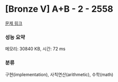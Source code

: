 # [Bronze V] A+B - 2 - 2558 

[문제 링크](https://www.acmicpc.net/problem/2558) 

### 성능 요약

메모리: 30840 KB, 시간: 72 ms

### 분류

구현(implementation), 사칙연산(arithmetic), 수학(math)

